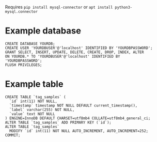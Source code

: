 Requires `pip install mysql-connector` or `apt install python3-mysql.connector`

# Example database
```
CREATE DATABASE YOURDB;
CREATE USER 'YOURDBUSER'@'localhost' IDENTIFIED BY 'YOURDBPASSWORD';
GRANT SELECT, INSERT, UPDATE, DELETE, CREATE, DROP, INDEX, ALTER 
ON YOURDB.* TO 'YOURDBUSER'@'localhost' IDENTIFIED BY 'YOURDBPASSWORD';
FLUSH PRIVILEGES;
```
# Example table
```
CREATE TABLE `tag_samples` (
  `id` int(11) NOT NULL,
  `timestamp` timestamp NOT NULL DEFAULT current_timestamp(),
  `label` varchar(255) NOT NULL,
  `value` text NOT NULL
) ENGINE=InnoDB DEFAULT CHARSET=utf8mb4 COLLATE=utf8mb4_general_ci;
ALTER TABLE `tag_samples` ADD PRIMARY KEY (`id`);
ALTER TABLE `tag_samples`
  MODIFY `id` int(11) NOT NULL AUTO_INCREMENT, AUTO_INCREMENT=252;
COMMIT;
```